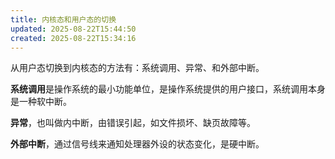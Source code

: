 ```yaml
---
title: 内核态和用户态的切换
updated: 2025-08-22T15:44:50
created: 2025-08-22T15:34:16
---
```


从用户态切换到内核态的方法有：系统调用、异常、和外部中断。

**系统调用**是操作系统的最小功能单位，是操作系统提供的用户接口，系统调用本身是一种软中断。

**异常**，也叫做内中断，由错误引起，如文件损坏、缺页故障等。

**外部中断**，通过信号线来通知处理器外设的状态变化，是硬中断。
